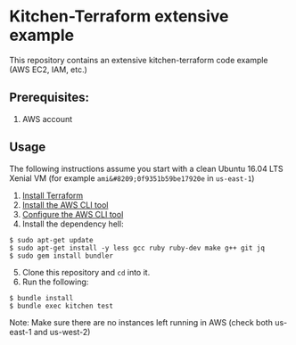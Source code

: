 # Kitchen-Terraform extensive example

This repository contains an extensive kitchen-terraform code example (AWS EC2, IAM, etc.)

## Prerequisites:
1. AWS account

## Usage

The following instructions assume you start with a clean Ubuntu 16.04 LTS Xenial VM (for example `ami&#8209;0f9351b59be17920e` in `us-east-1`)

1. [Install Terraform](https://www.terraform.io/intro/getting-started/install.html)
2. [Install the AWS CLI tool](https://aws.amazon.com/documentation/cli/)
3. [Configure the AWS CLI tool](https://docs.aws.amazon.com/cli/latest/userguide/cli-chap-getting-started.html#cli-quick-configuration)
4. Install the dependency hell:
```
$ sudo apt-get update
$ sudo apt-get install -y less gcc ruby ruby-dev make g++ git jq
$ sudo gem install bundler
```
5. Clone this repository and `cd` into it.
6. Run the following:
```
$ bundle install
$ bundle exec kitchen test
```

Note: Make sure there are no instances left running in AWS (check both us-east-1 and us-west-2)